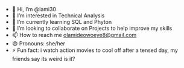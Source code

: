 - 👋 Hi, I’m @lami30
- 👀 I’m interested in Technical Analysis
- 🌱 I’m currently learning SQL and Phyton
- 💞️ I’m looking to collaborate on Projects to help improve my skills
- 📫 How to reach me olamideowoeye8@gmail.com
- 😄 Pronouns: she/her
- ⚡ Fun fact: i watch action movies to cool off after a tensed day, my friends say its weird is it?

<!---
lami30/lami30 is a ✨ special ✨ repository because its `README.md` (this file) appears on your GitHub profile.
You can click the Preview link to take a look at your changes.
--->
